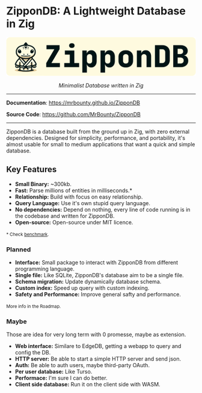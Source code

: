 # ZipponDB: A Lightweight Database in Zig

<style>
.md-content .md-typeset h1 { display: none; }
</style>

<p align="center">
  <a href="/ZipponDB"><img src="images/banner.png" alt="ZipponDB"></a>
</p>
<p align="center">
    <em>Minimalist Database written in Zig</em>
</p>

---

**Documentation**: <a href="/ZipponDB" target="_blank">https://mrbounty.github.io/ZipponDB</a>

**Source Code**: <a href="https://github.com/MrBounty/ZipponDB" target="_blank">https://github.com/MrBounty/ZipponDB</a>

---

ZipponDB is a database built from the ground up in Zig, with zero external dependencies. Designed for simplicity, 
performance, and portability, it's almost usable for small to 
medium applications that want a quick and simple database.

## Key Features

* **Small Binary:** ~300kb.
* **Fast:** Parse millions of entities in milliseconds.*
* **Relationship:** Build with focus on easy relationship.
* **Query Language:** Use it's own stupid query language.
* **No dependencies:** Depend on nothing, every line of code running is in the codebase and written for ZipponDB.
* **Open-source:** Open-source under MIT licence.

<small>* Check <a href="/Benchmark">benchmark</a>.</small>

### Planned

* **Interface:** Small package to interact with ZipponDB from different programming language.
* **Single file:** Like SQLite, ZipponDB's database aim to be a single file.
* **Schema migration:** Update dynamically database schema.
* **Custom index:** Speed up query with custom indexing.
* **Safety and Performance:** Improve general safty and performance.

<small>More info in the Roadmap.</small>

### Maybe

Those are idea for very long term with 0 promesse, maybe as extension.

* **Web interface:** Similare to EdgeDB, getting a webapp to query and config the DB.
* **HTTP server:** Be able to start a simple HTTP server and send json.
* **Auth:** Be able to auth users, maybe third-party OAuth.
* **Per user database:** Like Turso.
* **Performace:** I'm sure I can do better.
* **Client side database:** Run it on the client side with WASM.
